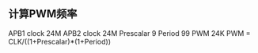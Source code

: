 ## 计算PWM频率

APB1 clock  24M
APB2 clock  24M
Prescalar  9
Period     99
PWM        24K
PWM =  CLK/((1+Prescalar)*(1+Period))
